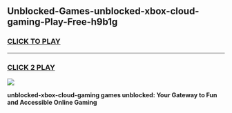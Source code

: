 
## Unblocked-Games-unblocked-xbox-cloud-gaming-Play-Free-h9b1g
<h3>
<a href="https://premium76.site?title=unblocked-xbox-cloud-gaming&ref=20M">CLICK TO PLAY</a></h3>
<hr>

<h3>
<a href="https://premium76.site?title=unblocked-xbox-cloud-gaming&ref=20M">CLICK 2 PLAY</a>
  
</h3>

<a href="https://premium76.site?title=unblocked-xbox-cloud-gaming&ref=19M"><img src="https://clearcache.store/games.png"></a>


**unblocked-xbox-cloud-gaming games unblocked: Your Gateway to Fun and Accessible Online Gaming**
